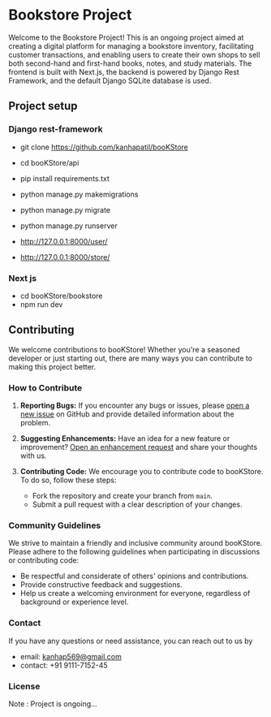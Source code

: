 # Bookstore Project
Welcome to the Bookstore Project! This is an ongoing project aimed at creating a digital platform for managing a bookstore inventory, facilitating customer transactions, and enabling users to create their own shops to sell both second-hand and first-hand books, notes, and study materials. The frontend is built with Next.js, the backend is powered by Django Rest Framework, and the default Django SQLite database is used.

## Project setup
### Django rest-framework
- git clone https://github.com/kanhapatil/booKStore 
- cd booKStore/api
- pip install requirements.txt
- python manage.py makemigrations
- python manage.py migrate
- python manage.py runserver

- http://127.0.0.1:8000/user/
- http://127.0.0.1:8000/store/

### Next js
- cd booKStore/bookstore
- npm run dev


## Contributing

We welcome contributions to booKStore! Whether you're a seasoned developer or just starting out, there are many ways you can contribute to making this project better.

### How to Contribute

1. **Reporting Bugs:** If you encounter any bugs or issues, please [open a new issue](link-to-issues) on GitHub and provide detailed information about the problem.
   
2. **Suggesting Enhancements:** Have an idea for a new feature or improvement? [Open an enhancement request](link-to-issues) and share your thoughts with us.

3. **Contributing Code:** We encourage you to contribute code to booKStore. To do so, follow these steps:
   - Fork the repository and create your branch from `main`.
   - Submit a pull request with a clear description of your changes.

### Community Guidelines

We strive to maintain a friendly and inclusive community around booKStore. Please adhere to the following guidelines when participating in discussions or contributing code:
- Be respectful and considerate of others' opinions and contributions.
- Provide constructive feedback and suggestions.
- Help us create a welcoming environment for everyone, regardless of background or experience level.

### Contact

If you have any questions or need assistance, you can reach out to us by
- email: kanhap569@gmail.com
- contact: +91 9111-7152-45

### License

Note : Project is ongoing...